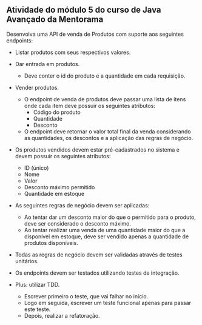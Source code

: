 ## Atividade do módulo 5 do curso de Java Avançado da Mentorama

Desenvolva uma API de venda de Produtos com suporte aos seguintes endpoints:

- Listar produtos com seus respectivos valores.
- Dar entrada em produtos.
  - Deve conter o id do produto e a quantidade em cada requisição.
- Vender produtos.
  - O endpoint de venda de produtos deve passar uma lista de itens onde cada item deve possuir os seguintes atributos:
    - Código do produto
    - Quantidade
    - Desconto
  - O endpoint deve retornar o valor total final da venda considerando as quantidades, os descontos e a aplicação das regras de negócio.

- Os produtos vendidos devem estar pré-cadastrados no sistema e devem possuir os seguintes atributos:
  - ID (único)
  - Nome
  - Valor
  - Desconto máximo permitido
  - Quantidade em estoque

- As seguintes regras de negócio devem ser aplicadas:
  - Ao tentar dar um desconto maior do que o permitido para o produto, deve ser considerado o desconto máximo.
  - Ao tentar realizar uma venda de uma quantidade maior do que a disponível em estoque, deve ser vendido apenas a quantidade de produtos disponíveis.

- Todas as regras de negócio devem ser validadas através de testes unitários.
- Os endpoints devem ser testados utilizando testes de integração.

- Plus: utilizar TDD.
  - Escrever primeiro o teste, que vai falhar no início.
  - Logo em seguida, escrever um teste funcional apenas para passar este teste.
  - Depois, realizar a refatoração.
